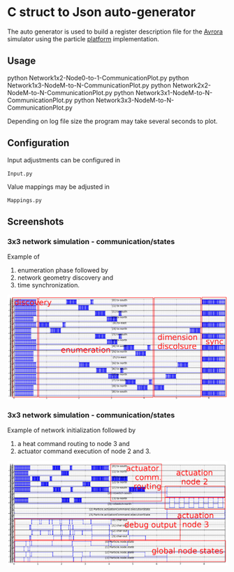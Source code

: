 C struct to Json auto-generator
===============================

The auto generator is used to build a register description file for the 
[Avrora](http://compilers.cs.ucla.edu/avrora/) simulator using the particle
[platform](https://github.com/ProgrammableMatter/avrora-particle-platform) implementation.

Usage
-----
python Network1x2-Node0-to-1-CommunicationPlot.py
python Network1x3-NodeM-to-N-CommunicationPlot.py
python Network2x2-NodeM-to-N-CommunicationPlot.py
python Network3x1-NodeM-to-N-CommunicationPlot.py
python Network3x3-NodeM-to-N-CommunicationPlot.py

Depending on log file size the program may take several seconds to plot.

Configuration
-------------
Input adjustments can be configured in 
    
    Input.py
    
Value mappings may be adjusted in 

    Mappings.py

Screenshots
-----------

### 3x3 network simulation - communication/states
Example of
1. enumeration phase followed by
1. network geometry discovery and
1. time synchronization.

![3x3 network simulation - communication/states](./examples/network_3x3_simulation.png)

### 3x3 network simulation - communication/states
Example of network initialization followed by
1. a heat command routing to node 3 and
1. actuator command execution of node 2 and 3.

![3x3 network simulation - communication/states](./examples/network_2x2_simulation_-_execute_command_actuation.png)

    

